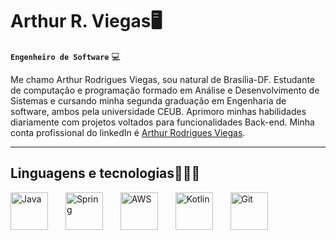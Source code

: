 # Arthur R. Viegas🖥️
**`Engenheiro de Software`** 💻

Me chamo Arthur Rodrigues Viegas, sou natural de Brasília-DF. Estudante de computação e programação formado em Análise e Desenvolvimento de Sistemas e cursando minha segunda graduação em Engenharia de software, ambos pela universidade CEUB. Aprimoro minhas habilidades diariamente com projetos voltados para funcionalidades Back-end. Minha conta profissional do linkedIn é [Arthur Rodrigues Viegas](https://www.linkedin.com/in/arthur-rvieg/).

---

## Linguagens e tecnologias👨🏻‍💻

<div align="left">
  <img title="Java" src="https://cdn.jsdelivr.net/gh/devicons/devicon@latest/icons/java/java-original.svg" height="60" alt"Java" />
  <img width="20" />
  <img title="Spring" src="https://cdn.jsdelivr.net/gh/devicons/devicon@latest/icons/spring/spring-original.svg" height="60" alt"SpringBoot" />
  <img width="20" />
  <img title="AWS" src="https://cdn.jsdelivr.net/gh/devicons/devicon@latest/icons/amazonwebservices/amazonwebservices-original-wordmark.svg" height="60" alt"AWS" />
  <img width="20" />
  <img title="Kotlin" src="https://cdn.jsdelivr.net/gh/devicons/devicon@latest/icons/kotlin/kotlin-original.svg" height="60" alt"Kotlin" />
  <img width="20" />
  <img title="Git" src="https://cdn.jsdelivr.net/gh/devicons/devicon@latest/icons/git/git-original.svg" height="60" alt"Git" />
  <img width="20" />
</div>   
